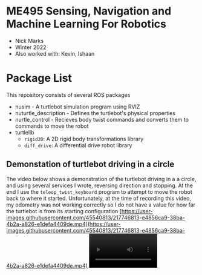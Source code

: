 # ME495 Sensing, Navigation and Machine Learning For Robotics
* Nick Marks
* Winter 2022
* Also worked with: Kevin, Ishaan

# Package List
This repository consists of several ROS packages
- nusim - A turtlebot simulation program using RVIZ
- nuturtle_description - Defines the turtlebot's physical properties
- nurtle_control - Recieves body twist commands and converts them to commands to move the robot
- turtlelib
  - `rigid2D`: A 2D rigid body transformations library
  - `diff_drive`: A differential drive robot library
  
## Demonstation of turtlebot driving in a circle
The video below shows a demonstration of the turtlebot driving in a a circle, and
using several services I wrote, reversing direction and stopping. At the end I use 
the `teleop_twist_keyboard` program to attempt to move the robot back to where it
started. Unfortunately, at the time of recording this video, my odometry was not 
working correctly so I do not have a value for how far the turtlebot is from its starting
configuration
[https://user-images.githubusercontent.com/45540813/217746813-e4856ca9-38ba-4b2a-a826-e1defa4409de.mp4](https://user-images.githubusercontent.com/45540813/217746813-e4856ca9-38ba-4b2a-a826-e1defa4409de.mp4)
<video src=https://user-images.githubusercontent.com/45540813/217746813-e4856ca9-38ba-4b2a-a826-e1defa4409de.mp4 width=180/>
